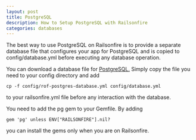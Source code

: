 ```yaml
---
layout: post
title: PostgreSQL
description: How to Setup PostgreSQL with Railsonfire
categories: databases
---
```


The best way to use PostgreSQL on Railsonfire is to provide a separate database file that configures your app for PostgreSQL and is copied to config/database.yml before executing any database operation.

You can download a database file for [PostgreSQL.](/files/rof-postgres-database.yml)
Simply copy the file you need to your config directory and add

    cp -f config/rof-postgres-database.yml config/database.yml

to your railsonfire.yml file before any interaction with the database.

You need to add the pg gem to your Gemfile. By adding

    gem 'pg' unless ENV["RAILSONFIRE"].nil?

you can install the gems only when you are on Railsonfire.